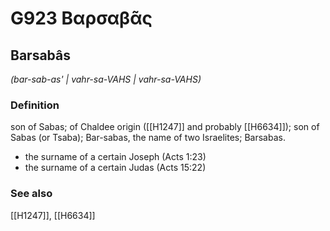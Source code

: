 # G923 Βαρσαβᾶς

## Barsabâs

_(bar-sab-as' | vahr-sa-VAHS | vahr-sa-VAHS)_

### Definition

son of Sabas; of Chaldee origin ([[H1247]] and probably [[H6634]]); son of Sabas (or Tsaba); Bar-sabas, the name of two Israelites; Barsabas.

- the surname of a certain Joseph (Acts 1:23)
- the surname of a certain Judas (Acts 15:22)

### See also

[[H1247]], [[H6634]]

